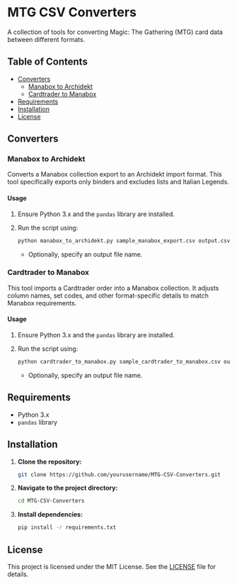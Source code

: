 # MTG CSV Converters

A collection of tools for converting Magic: The Gathering (MTG) card data between different formats.

## Table of Contents

- [Converters](#converters)
  - [Manabox to Archidekt](#manabox-to-archidekt)
  - [Cardtrader to Manabox](#cardtrader-to-manabox)
- [Requirements](#requirements)
- [Installation](#installation)
- [License](#license)

## Converters

### Manabox to Archidekt

Converts a Manabox collection export to an Archidekt import format. This tool specifically exports only binders and excludes lists and Italian Legends.

#### Usage

1. Ensure Python 3.x and the `pandas` library are installed.
2. Run the script using:

   ```sh
   python manabox_to_archidekt.py sample_manabox_export.csv output.csv
   ```

   - Optionally, specify an output file name.

### Cardtrader to Manabox

This tool imports a Cardtrader order into a Manabox collection. It adjusts column names, set codes, and other format-specific details to match Manabox requirements.

#### Usage

1. Ensure Python 3.x and the `pandas` library are installed.
2. Run the script using:

   ```sh
   python cardtrader_to_manabox.py sample_cardtrader_to_manabox.csv output.csv
   ```

   - Optionally, specify an output file name.

## Requirements

- Python 3.x
- `pandas` library

## Installation

1. **Clone the repository:**

   ```sh
   git clone https://github.com/yourusername/MTG-CSV-Converters.git
   ```

2. **Navigate to the project directory:**

   ```sh
   cd MTG-CSV-Converters
   ```

3. **Install dependencies:**

   ```sh
   pip install -r requirements.txt
   ```

## License

This project is licensed under the MIT License. See the [LICENSE](LICENSE) file for details.
